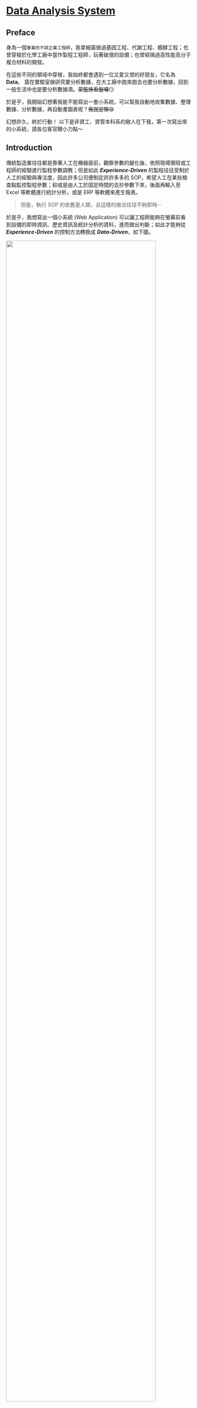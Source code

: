 [Data Analysis System](https://hackmd.io/zL2vJsayQLieF1HkQh5mhg?view)
===

## Preface
身為一個`專業的不誤正業工程師`，我拿細菌做過基因工程、代謝工程、醱酵工程；也曾穿梭於化學工廠中當作製程工程師，玩著破億的設備；也曾經搞過高性能高分子複合材料的開發。

在這些不同的領域中穿梭，我始終都會遇到一位又愛又恨的好朋友，它名為 **Data**。
窩在實驗室做研究要分析數據，在大工廠中跑來跑去也要分析數據，回到一般生活中也是要分析數據滴。~~菜籃族看盤囉~~:smirk:

於是乎，我開始幻想著我能不能寫出一套小系統，可以幫我自動地收集數據、整理數據、分析數據，再自動畫圖表呢？~~我就是懶~~:laughing:

幻想許久，終於行動！
以下是非資工、資管本科系的敝人在下我，第一次寫出來的小系統，請各位客官鞭小力點～

## Introduction
傳統製造業往往都是靠著人工在機器面前，觀察參數的變化後，依照現場領班或工程師的經驗進行製程參數調教；但是如此 ***Experience-Driven*** 的製程往往受制於人工的經驗與專注度，因此許多公司便制定許許多多的 SOP，希望人工在某些檢查點監控製程參數；抑或是由人工於固定時間的去抄參數下來，後面再輸入至 Excel 等軟體進行統計分析，或是 ERP 等軟體來產生報表。

>但是，執行 SOP 的依舊是人類，且這樣的做法往往不夠即時···

於是乎，我想寫出一個小系統 (Web Application) 可以讓工程師能夠在螢幕前看到設備的即時資訊、歷史資訊及統計分析的資料，進而做出判斷；如此才能夠從 ***Experience-Driven*** 的控制方法轉換成 ***Data-Driven***，如下圖。

<img src='https://i.imgur.com/muaclgw.png?2' width='90%'/>
<br>

1. 首先，將生產線上的機器所產生的數據定時地傳送至資料庫。
2. 工程師可以在瀏覽器上觀察即時資料，且系統可以依照條件針對超出標準的數據發出警告，如 C<sub>pk</sub> < 1.0 時；工程師也可以依照時間區間調閱歷史數據，並且自動產生統計圖表。
3. 如此一來，工程師就能有更充裕的時間去解讀這些統計數據，進而去對整個產線去做出優化改善。

<hr>

整個系統我使用 [Java EE](http://www.oracle.com/technetwork/java/javaee/overview/index.html) 平台來建構，其中資料的提取、分析及傳送的部份我使用 [MVC/Model 2](https://openhome.cc/Gossip/ServletJSP/Model2.html) 的設計方式來規劃，最後以視覺化的方式將統計分析結果呈現在瀏覽器上面。

在 [MVC/Model 2](https://openhome.cc/Gossip/ServletJSP/Model2.html) 架構中，系統分為 Model、Controller 及 View，各別功能如下：

- Controller 
	- 接受請求並驗證
	- 依照使用者所要求的參數不同，判斷要轉發給哪個 Model 或是 View
- Model
	- 執行系統的商業邏輯
- View
	- 提取 Model 的狀態
	- 將商業邏輯的結果呈現於畫面

[MVC/Model 2](https://openhome.cc/Gossip/ServletJSP/Model2.html) 的重點在於經由適當地劃分責任區域，使 Controller 與 Model 不用處理 HTML，而 View 的部分也不會被 Java 程式碼所干擾。如此一來，在更複雜的系統中，Model、Controller 及 View 仍會各司其職，將提高程式的可讀性，使得系統更易於維護。

## Implementation
實作的部分如下：
1. Data Generator
2. Model
	- Mean
	- Standard Deviation
	- Probability Density
	- Process Capability
	- Java Mail
4. View
	- Historic Data
	- Real-Time Data
<hr>

### Data Generator
由於我沒辦法取得製造業的真實機器數據，所以利用程式亂數產生的方式來模擬。
1. 首先，機器常見的數據如時間、溫度、壓力、流量等，針對這些機器的屬性去創建這些物件(Object)。而溫度、壓力等參數通常會有`設定值`及`變化範圍`。例如，你將烘箱設定成 100<sup>。</sup>C，而實際運作時，烘箱溫度卻可能是在 105<sup>。</sup>C-95<sup>。</sup>C 之間遊走。
	於是乎，我就將這些物件設計成一個`設定值`與一個`變化範圍`，例如 100<sup>。</sup>C 與 5%，接著就由亂數產生 105<sup>。</sup>C-95<sup>。</sup>C 的數據。另外，因為小數點的位數在統計上有著`有效位數`和`精確度`的問題，所以接著再用 [BigDecimal](https://docs.oracle.com/javase/7/docs/api/java/math/BigDecimal.html) 統一小數點位數。
2. 接著我再創建一個物件 **Information**，先讓這個物件繼承 [TimerTask](https://docs.oracle.com/javase/7/docs/api/java/util/TimerTask.html)，然後將剛剛的那些物件放進來，之後利用 [JDBC](http://www.oracle.com/technetwork/java/overview-141217.html) 連接 [MySQL](https://www.mysql.com/)，並且將數據寫入資料庫中。
3. 最後，我再用一個 **Machine** 物件，將剛剛的 **Information** 包起來，並且繼承 [Thread](https://docs.oracle.com/javase/7/docs/api/java/lang/Thread.html)。

看起來好複雜:sweat:，請搭配下面的圖服用～

<img src='https://i.imgur.com/fvst9Xo.gif' width='90%'/>
<br>

我當初之所以會搞得這麼複雜，是因為我想要以 [Thread](https://docs.oracle.com/javase/7/docs/api/java/lang/Thread.html) 呈現每一台機器是各自獨立，其產生各自的數據並傳送至資料庫中(如下圖)，而在 [Java 中一個子類別(Class)只能繼承一個父類別(Class)](https://openhome.cc/Gossip/Java/Polymorphism-is-a.html)。

<img src='https://i.imgur.com/iBiFtc0.gif' width='90%'/>
<br>

為了方便起見，我使用 [JFrame](https://docs.oracle.com/javase/7/docs/api/javax/swing/JFrame.html) 與 [ActionListener](https://docs.oracle.com/javase/7/docs/api/java/awt/event/ActionListener.html) 將上述的 **Data Generator** 實作成桌面應用程式。

<img align='middle' src='https://i.imgur.com/R6u6OVM.png' width='90%'/>
<hr>

### Model - Mean
平均值這件事，當然就是 ![](https://chart.googleapis.com/chart?cht=tx&chl=$\bar{x}%20=%20\frac{1}{n}\sum\limits_{i=1}^{n}x_i$) 就可以解決啦，但是 Java 的生態系龐大，開源的 package 眾多，真的沒有人造過這顆輪子嗎？

>「不要重新打造輪子」雖然很實在，但是享受打造輪子的過程卻是很爽快

在 Java 的世界裡 [APACHE](https://www.apache.org/) 基金會有著舉足輕重的地位，於是我在 [APACHE](https://www.apache.org/) 輪子館中找到了 [Commons Math: The Apache Commons Mathematics Library](http://commons.apache.org/proper/commons-math/) 這個集合眾多數學公式的 Library，其中的 [Mean](http://commons.apache.org/proper/commons-math/javadocs/api-3.6.1/org/apache/commons/math3/stat/descriptive/moment/Mean.html) 便可以方便的計算陣列中的平均值。

```java
public static void main(String[] args) {
	double[] values = {1.0, 2.0, 3.0, 4.0, 5.0, 6.0, 7.0, 8.0, 9.0, 10.0};
	Mean mean = new Mean();
	double rst_mean = mean.evaluate(values);
	System.out.println(rst_mean); // 5.5
}
```
<hr>

### Model - Standard Deviation
標準差，在敘述統計上被用來檢視一組資料的離散程度。標準差越低時，表示資料的離散程度低，資料點距離平均值(Mean)越近；反之，當標準差越高時，表示資料的離散程度高，資料點距離平均值(Mean)越遠。標準差又分兩種，**母體標準差**及**樣本標準差**。

#### 母體標準差(Population Standard Deviation):
當整個群體中有 ![](https://chart.googleapis.com/chart?cht=tx&chl=$n$) 個樣本，而且每個樣本的值為 ![](https://chart.googleapis.com/chart?cht=tx&chl=$x_1,%20x_2,...,x_n$) ，再而且群體中的每一筆資料皆可取得時，就適用於母體標準差。例如：假設向日葵小班有 10 名小朋友，其中每位小朋友的年齡分別是 {3, 5, 4, 5, 3, 3, 5, 4, 5, 3}，帶入以下的公式即可得年齡標準差(![](https://chart.googleapis.com/chart?cht=tx&chl=$\sigma%20=%200.8944271909999159$))。

![SD](https://chart.googleapis.com/chart?cht=tx&chl=$$\sigma%20=%20\frac{1}{n}\sqrt{\sum\limits_{i=1}^{n}(x_i%20-%20\mu)^2}$$)

Where:
- ![](https://chart.googleapis.com/chart?cht=tx&chl=$\sigma$) is the standard deviation
- ![](https://chart.googleapis.com/chart?cht=tx&chl=$\mu$) is the mean (also called the expected value)

#### 樣本標準差(Sample Standard Deviation):
若我們關心的群體很大，通常是無法取得群體中的每一筆資料，而且為了減少調查成本與增加效率，常會使用抽樣(Sampling)的方式取得樣本，希望以樣本資料來代表整個群體。但是畢竟母體資料與樣本資料仍是有差異的，因此利用樣本標準差來代表母體標準差的**估計值**。
例如：希望取得全國大學生的平均身高與其標準差時，是很難實際量測每一個人的身高，因此可以藉由抽樣的方式，在整個群體中抽取出 ![](https://chart.googleapis.com/chart?cht=tx&chl=$n$) 個樣本，並帶入以下公式。

![](https://chart.googleapis.com/chart?cht=tx&chl=$$s%20=%20\frac{1}{n-1}\sqrt{\sum\limits_{i=1}^{n}(x_i%20-%20\bar{x})^2}$$)

Where:
- ![](https://chart.googleapis.com/chart?cht=tx&chl=$s$) is the standard deviation
- ![](https://chart.googleapis.com/chart?cht=tx&chl=$\bar{x}$) is the mean (also called the expected value)

實作的部分，我還是在輪子館中找到了 [Standard Deviation](http://commons.apache.org/proper/commons-math/javadocs/api-3.6.1/org/apache/commons/math3/stat/descriptive/moment/StandardDeviation.html):grin:，而且這個類別(Class)還可以藉由設定 `isBiasCorrected` 這個布林值(boolean)來選擇使用**母體標準差**或是**樣本標準差**；若為 `true` 是**樣本標準差**，若為 `false` 則為**母體標準差**。
若需使用母體標準差，可於[建構](http://commons.apache.org/proper/commons-math/javadocs/api-3.6.1/org/apache/commons/math3/stat/descriptive/moment/StandardDeviation.html#StandardDeviation(boolean))時傳入 `false` 即可；抑或可先利用[無傳參數建構子](http://commons.apache.org/proper/commons-math/javadocs/api-3.6.1/org/apache/commons/math3/stat/descriptive/moment/StandardDeviation.html#StandardDeviation())建構該物件，再利用 [`setBiasCorrected`](http://commons.apache.org/proper/commons-math/javadocs/api-3.6.1/org/apache/commons/math3/stat/descriptive/moment/StandardDeviation.html#setBiasCorrected(boolean)) 方法設定為 `false`。

```java
public static void main(String[] args) {
	double[] values = {1.0, 2.0, 3.0, 4.0, 5.0, 6.0, 7.0, 8.0, 9.0, 10.0};
	StandardDeviation sd_sample = new StandardDeviation();
	StandardDeviation sd_population = new StandardDeviation(false); // set the isBiasCorrected property to false
	double rst_sd_sample = sd_sample.evaluate(values); // Sample Standard Deviation
	double rst_sd_population = sd_population.evaluate(values); // Population Standard Deviation
	System.out.println(rst_sd_sample); // 3.0276503540974917
	System.out.println(rst_sd_population); // 2.8722813232690143
}
```

<hr>

### Model - Probability Density
機率密度函數(Probability Density Function)簡單來說是指一個值所出現的次數或頻率，最常見的便是**常態分布**(Normal Distribution)又稱為**高斯分布**(Gaussian Distribution)。

若一個隨機變數 ![](https://chart.googleapis.com/chart?cht=tx&chl=$x$) 符合一個平均值為 ![](https://chart.googleapis.com/chart?cht=tx&chl=$\mu$)、標準差為 ![](https://chart.googleapis.com/chart?cht=tx&chl=$\sigma$) 的常態分布時，其機率密度函數如下：

![](https://chart.googleapis.com/chart?cht=tx&chl=$$f(x|\mu,%20\sigma^2)%20=%20\frac{1}{\sqrt{2\pi\sigma^2}}e^{-\frac{(x-\mu)^2}{2\sigma^2}}$$)

Where:
- ![](https://chart.googleapis.com/chart?cht=tx&chl=$\mu$) is the mean or expectation of the distribution
- ![](https://chart.googleapis.com/chart?cht=tx&chl=$\sigma$) is the standard deviation
- ![](https://chart.googleapis.com/chart?cht=tx&chl=$\sigma^2$) is the variance

而常見的**標準常態分布**則是平均值為 ![](https://chart.googleapis.com/chart?cht=tx&chl=$\mu=0$)、標準差為 ![](https://chart.googleapis.com/chart?cht=tx&chl=$\sigma=1$) 的常態分布，其函數如下：

![](https://chart.googleapis.com/chart?cht=tx&chl=$$f(x)%20=%20\frac{1}{\sqrt{2\pi}}e^{-\frac{x^2}{2}}$$)

下圖中的紅色曲線即為標準常態分布。當曲線越集中時(藍)，表示其標準差越小、精密度越高；反之，曲線越扁平時(橘)，其標準差越高；若是平均值較預期的有所偏移時，便會像綠色曲線一樣。

<div style='text-align: right'>
	<img src='https://i.imgur.com/WFjDytl.png' width='90%'/>
    <a href='https://en.wikipedia.org/wiki/Normal_distribution'>Ref.</a>
</div>

常態分布圖再搭配製程中的規格上限值(Upper Spec Limit, USL)與規格下限值(Lower Spec Limit, LSL)時，便可以探討製程的準確度(Accuracy)、精密度(Precision)與良率。

<div style='text-align: right'>
    <img src='https://i.imgur.com/G9CxfGE.png' width='90%'/>
    <a href='https://calibrationawareness.com/calibration-awareness-what-is-calibration'>Ref.</a>
</div>

承上圖，由右至左來說明：
1. 右一，數據的分布介於 LSL 與 USL 中間，平均值落於規格中心且曲線分布窄(標準差小)。如此的結果表示該製程的產品良率高、品質好且穩定。
2. 右二，數據大致分布於 LSL 與 USL 中間，但有些數據點是超出規格限制；雖然平均值落於規格中心，但是曲線分布寬，表示其標準差大；此製程生產的產品良率雖不低，但是品質不穩定。就像拿一把散彈槍朝靶紙上打，雖然會打中紅心，但是整張靶紙也面目全非，而且還會有少部分的子彈超出靶紙。
3. 左二，雖然曲線與右一相同，但是其平均值較規格中心右偏。此製程的良率高，品質穩定，但若一個不小心更往右偏時，將會生產出很大量的不良品。
4. 左一，這樣的曲線表示這個製程的良率、品質是最差的，不但產品有一大部分是超出規格上限，而且品質落差大；這個就像拿散彈槍打靶，不但自己的靶打不準，還打到隔壁的靶。:joy:
<hr>

介紹完一堆公式後還是必須將這些數學實作出來，於是我依舊在輪子館中找到 [Probability Density](http://commons.apache.org/proper/commons-math/javadocs/api-3.6.1/org/apache/commons/math3/distribution/NormalDistribution.html)。以下利用**標準常態分布**作為例子，首先於[建構](http://commons.apache.org/proper/commons-math/javadocs/api-3.6.1/org/apache/commons/math3/distribution/NormalDistribution.html#NormalDistribution(double,%20double))時傳入 [Mean](http://commons.apache.org/proper/commons-math/javadocs/api-3.6.1/org/apache/commons/math3/stat/descriptive/moment/Mean.html) 與 [Standard Deviation](http://commons.apache.org/proper/commons-math/javadocs/api-3.6.1/org/apache/commons/math3/stat/descriptive/moment/StandardDeviation.html) 即可建立 `Class`，接著利用該 `Class` 的 方法 [`density`](http://commons.apache.org/proper/commons-math/javadocs/api-3.6.1/org/apache/commons/math3/distribution/NormalDistribution.html#density(double))，傳入 ![](https://chart.googleapis.com/chart?cht=tx&chl=$x$) 值得相對應的 ![](https://chart.googleapis.com/chart?cht=tx&chl=$y$) 值。

```java
double mean = 0.0;
double sd = 1.0;
double[] x = {-3.0, -2.0, -1.0, 0.0, 1.0, 2.0, 3.0};	
double y = 0.0;

NormalDistribution nd = new NormalDistribution(mean, sd);
for (int i = 0; i < x.length; i++ ) {
	y = nd.density(x[i]);
	System.out.println("x : " + x[i] + ", y = " + y);
}
```
```
x : -3.0, y = 0.004431848411938009
x : -2.0, y = 0.053990966513188056
x : -1.0, y = 0.24197072451914337
x :  0.0, y = 0.3989422804014327
x :  1.0, y = 0.24197072451914337
x :  2.0, y = 0.053990966513188056
x :  3.0, y = 0.004431848411938009
```
<hr>

### Model - Process Capability
製程能力(Process Capability)是指製程的各種條件在標準化後，且在統計的管制狀態下所呈現之質與量的控制能力。製程能力又分為製程準確度 ![](https://chart.googleapis.com/chart?cht=tx&chl=$C_a$)(Capability of Accuracy)、製程精密度 ![](https://chart.googleapis.com/chart?cht=tx&chl=$C_p$)(Capability of Precision)及製程能力指標 ![](https://chart.googleapis.com/chart?cht=tx&chl=$C_{pk}$)(Process Capability Index)。

#### 製程準確度(Capability of Accuracy, ![](https://chart.googleapis.com/chart?cht=tx&chl=$C_a$))：
<img src='https://i.imgur.com/jlb847J.png' width='30%'/>

![](https://chart.googleapis.com/chart?cht=tx&chl=$C_a$)就像打靶時打中紅心的準度，當子彈越接近紅心(規格中心)時，準確度越高(![](https://chart.googleapis.com/chart?cht=tx&chl=$C_a$)越低)。應用於製程時，![](https://chart.googleapis.com/chart?cht=tx&chl=$C_a$)可以代表製程中之實際量測平均值是否接近規格的中心，越接近規格中心，可視為製程準確度高；但是![](https://chart.googleapis.com/chart?cht=tx&chl=$C_a$)並沒有考慮到製程本身的精密程度。

![](https://chart.googleapis.com/chart?cht=tx&chl=$$C_a%20=%20\frac{\bar{X}-\mu}{(USL%20-%20LSL)/2}$$)

![](https://chart.googleapis.com/chart?cht=tx&chl=$$\mu%20=%20\frac{USL%20%2B%20LSL}{2}$$)

Where:
- ![](https://chart.googleapis.com/chart?cht=tx&chl=$\mu$) is the middle of the sppecification
- ![](https://chart.googleapis.com/chart?cht=tx&chl=$\bar{X}$) is the mean of the measured values in the process
- ![](https://chart.googleapis.com/chart?cht=tx&chl=$USL$) is the Upper Specification Limit
- ![](https://chart.googleapis.com/chart?cht=tx&chl=$LSL$) is the Lower Specification Limit

#### 製程精密度(Capability of Precision, ![](https://chart.googleapis.com/chart?cht=tx&chl=$C_p$))：
<img src='https://i.imgur.com/LETB0wt.png' width='30%'/>

![](https://chart.googleapis.com/chart?cht=tx&chl=$C_p$)就像打靶時，子彈集中於相同位置的程度。應用於製程時，![](https://chart.googleapis.com/chart?cht=tx&chl=$C_p$)代表產品之量測值的範圍大小，當量測值的範圍小，可視為此製程的精密度低；但是![](https://chart.googleapis.com/chart?cht=tx&chl=$C_p$)並沒有考慮到製程本身的準確程度。

![](https://chart.googleapis.com/chart?cht=tx&chl=$$C_p%20=%20\frac{USL%20-%20LSL}{6\sigma}$$)

Where:
- ![](https://chart.googleapis.com/chart?cht=tx&chl=$\sigma$) is the standard deviation
- ![](https://chart.googleapis.com/chart?cht=tx&chl=$USL$) is the Upper Specification Limit
- ![](https://chart.googleapis.com/chart?cht=tx&chl=$LSL$) is the Lower Specification Limit

#### 製程能力指標(Process Capability Index, ![](https://chart.googleapis.com/chart?cht=tx&chl=$C_{pk}$))
承上我們可以知道，若是單獨以![](https://chart.googleapis.com/chart?cht=tx&chl=$C_a$)或![](https://chart.googleapis.com/chart?cht=tx&chl=$C_p$)來判斷一個製程的優劣時，會容易有誤判的情形。例如，單兵打靶時，六顆子彈都打到同一個位置(![](https://chart.googleapis.com/chart?cht=tx&chl=$C_p$)高，精密度高)，但是他都打到隔壁單兵的靶(![](https://chart.googleapis.com/chart?cht=tx&chl=$C_a$)大，精準度低)。如此一來，該說這位單兵的槍法厲害還是不厲害呢？:confused:

因此![](https://chart.googleapis.com/chart?cht=tx&chl=$C_{pk}$)就是綜合考量了![](https://chart.googleapis.com/chart?cht=tx&chl=$C_a$)與![](https://chart.googleapis.com/chart?cht=tx&chl=$C_p$)的製程能力指標。

![](https://chart.googleapis.com/chart?cht=tx&chl=$$C_{pk}%20=%20C_p%20*%20(1%20-%20C_a)$$)
<hr>

實作的部分，我依照製程的![](https://chart.googleapis.com/chart?cht=tx&chl=$C_a$)與![](https://chart.googleapis.com/chart?cht=tx&chl=$C_{pk}$)給予給予**紅綠燈**來表示目前該製程的優劣，例如：
- 當 ![](https://chart.googleapis.com/chart?cht=tx&chl=$C_{pk}%20%3E%201.33$) `&&` ![](https://chart.googleapis.com/chart?cht=tx&chl=$C_a%20%3C%2012.5%$) 時給予**綠燈**，表示製程有足夠的能力
- 當 ![](https://chart.googleapis.com/chart?cht=tx&chl=$1.00%20%3C%20C_{pk}%20%3C%201.33$) 時給予**黃燈**，表示製程能力尚可接受，但需提出改善計畫
- 當 ![](https://chart.googleapis.com/chart?cht=tx&chl=$C_{pk}%20%3C%201.00$) `||` ![](https://chart.googleapis.com/chart?cht=tx&chl=$C_a%20%3E%2025.0%$) 時給予**紅燈**，表示此製程需要立即改善

<img src='https://i.imgur.com/AYOldKo.png' width='90%'/>

若製程的品質開始 `Going South`， 燈號就會從**綠燈**變成**黃燈**，**黃燈**主要是一個過渡期，讓工程師可以調整製程參數，想辦法回到**綠燈**，不要讓燈號變成**紅燈**；因為變成**紅燈**的時候，系統就會利用 [JavaMail](https://docs.oracle.com/javaee/7/api/javax/mail/package-summary.html) 自動發送一封 **Alarm 信**到主管的信箱。:scream:

<img src='https://i.imgur.com/ANUYJj9.png' width='90%'/>
<hr>

### View - Historic Data
歷史資料的部分，可以依照使用者選擇的時間區間去撈取資料，畫面左邊呈現資料區間中數值的變化，而且當滑鼠移動過去時，可以顯示每個時間點的**數值**；畫面右邊則是將所選取的資料繪製成常態分佈曲線(紅)，黃色線條由左至右則是 **LSL**、**規格中心**、**USL**。

<img src='https://i.imgur.com/MV12Xx9.png' width='90%'/>

另外，**`SAVE`** 按鈕可將所選取之歷史資料中的數值使用 [Serializable](https://docs.oracle.com/javase/7/docs/api/java/io/Serializable.html)、[I](https://docs.oracle.com/javase/7/docs/api/java/io/InputStream.html)/[O](https://docs.oracle.com/javase/7/docs/api/java/io/OutputStream.html) 儲存成常見的 csv 檔。

<img src='https://i.imgur.com/JafiSdZ.png' width='90%'/>
<hr>

### View - Real-Time Data
即時資料的部分是呈現最近 10 分鐘的資料，而且利用 [AJAX](https://www.w3schools.com/js/js_ajax_intro.asp) 的方式，每 5 秒更新一次圖表。
<img src='https://i.imgur.com/nLOISIT.gif' width='90%'/>


## Demo
<div style='text-align: center'>
    <iframe width="560" height="315" src="https://www.youtube.com/embed/AqZeFpMKLD8" frameborder="0" allow="autoplay; encrypted-media" allowfullscreen></iframe>
</div>

## Conclusion
這個專案非常陽春，功能也不多，但是我以一個非資訊非統計背景的工程師出發，在實作專案的過程中，有用到的 `API` 我都去研究它的 `Sorce code`，盡力地瞭解這些 `API` 的設計原理；統計的部分，我也是將統計的理論知識搞懂後，才會加入專案內。未來希望加入 **Data Science** 的部分，再弄出可以預測未來的系統。:stuck_out_tongue_winking_eye:

> ***不懂的事物不要裝懂*** ，期許自己不要淪為只會使用 `API` 的工程師。

## Reference
- [良葛格學習筆記](https://openhome.cc/Gossip/)
- 林信良 (2014)。 Java SE 8 技術手冊。台灣：碁峰。
- 西內 啟。譯者：陳亦苓 (2015)。統計學，最強的商業武器：實踐篇。台灣：悅知文化
- [Normal Distribution](https://en.wikipedia.org/wiki/Normal_distribution)

## Lincense
[The MIT License](https://opensource.org/licenses/MIT)

### It's Me
[![GitHub](https://i.imgur.com/Z6a4rDG.png?1)](https://github.com/orcahmlee) [![LinkedIn](https://i.imgur.com/ajGoSNq.png?2)](https://www.linkedin.com/in/orcahmlee)
